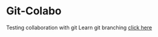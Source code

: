 # Git-Colabo
Testing collaboration with git
Learn git branching [click here](https://learngitbranching.js.org/)
